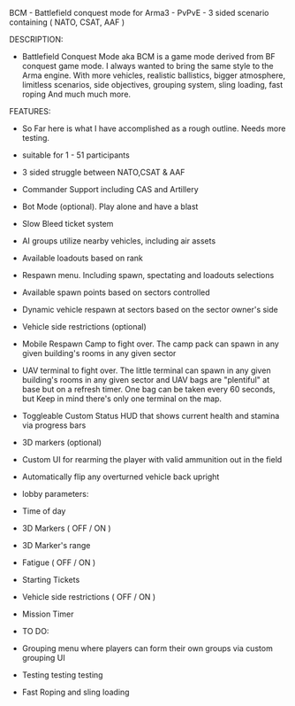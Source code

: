 BCM - Battlefield conquest mode for Arma3 - PvPvE - 3 sided scenario containing ( NATO, CSAT, AAF )

DESCRIPTION:

- Battlefield Conquest Mode aka BCM is a game mode derived from BF conquest game mode. I always wanted to bring the same style to the Arma engine. With more vehicles, realistic ballistics, bigger atmosphere, limitless scenarios, side objectives, grouping system, sling loading, fast roping And much much more.

FEATURES:

* So Far here is what I have accomplished as a rough outline. Needs more testing. 

- suitable for 1 - 51 participants
- 3 sided struggle between NATO,CSAT & AAF
- Commander Support including CAS and Artillery
- Bot Mode (optional). Play alone and have a blast
- Slow Bleed ticket system
- AI groups utilize nearby vehicles, including air assets
- Available loadouts based on rank
- Respawn menu. Including spawn, spectating and loadouts selections
- Available spawn points based on sectors controlled
- Dynamic vehicle respawn at sectors based on the sector owner's side
- Vehicle side restrictions (optional)
- Mobile Respawn Camp to fight over. The camp pack can spawn in any given building's rooms in any given sector
- UAV terminal to fight over. The little terminal can spawn in any given building's rooms in any given sector and UAV bags are "plentiful" at base but on a refresh timer. One bag can be taken every 60 seconds, but Keep in mind there's only one terminal on the map.
- Toggleable Custom Status HUD that shows current health and stamina via progress bars
- 3D markers (optional)
- Custom UI for rearming the player with valid ammunition out in the field 
- Automatically flip any overturned vehicle back upright

- lobby parameters:
- Time of day
- 3D Markers ( OFF / ON )
- 3D Marker's range
- Fatigue ( OFF / ON )
- Starting Tickets
- Vehicle side restrictions ( OFF / ON )
- Mission Timer 

- TO DO:
- Grouping menu where players can form their own groups via custom grouping UI
- Testing testing testing
- Fast Roping and sling loading


